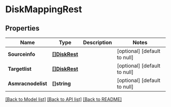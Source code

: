 # DiskMappingRest

## Properties
Name | Type | Description | Notes
------------ | ------------- | ------------- | -------------
**Sourceinfo** | [**[]DiskRest**](DiskRest.md) |  | [optional] [default to null]
**Targetlist** | [**[]DiskRest**](DiskRest.md) |  | [optional] [default to null]
**Asmracnodelist** | **[]string** |  | [optional] [default to null]

[[Back to Model list]](../README.md#documentation-for-models) [[Back to API list]](../README.md#documentation-for-api-endpoints) [[Back to README]](../README.md)


